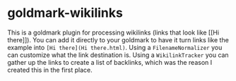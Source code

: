# goldmark-wikilinks

This is a goldmark plugin for processing wikilinks
(links that look like \[\[Hi there]]). You can add it
directly to your goldmark to have it turn links like
the example into `[Hi there](Hi there.html)`. Using a `FilenameNormalizer` you can
customize what the link destination is. Using a `WikilinkTracker` you can gather up
the links to create a list of backlinks, which was the reason I created this in
the first place.